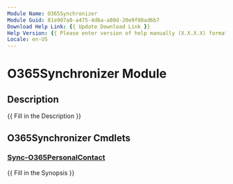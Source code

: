 ```yaml
---
Module Name: O365Synchronizer
Module Guid: 81e907a0-a475-4d6a-a80d-20e9f08ad6b7
Download Help Link: {{ Update Download Link }}
Help Version: {{ Please enter version of help manually (X.X.X.X) format }}
Locale: en-US
---
```


# O365Synchronizer Module
## Description
{{ Fill in the Description }}

## O365Synchronizer Cmdlets
### [Sync-O365PersonalContact](Sync-O365PersonalContact.md)
{{ Fill in the Synopsis }}

